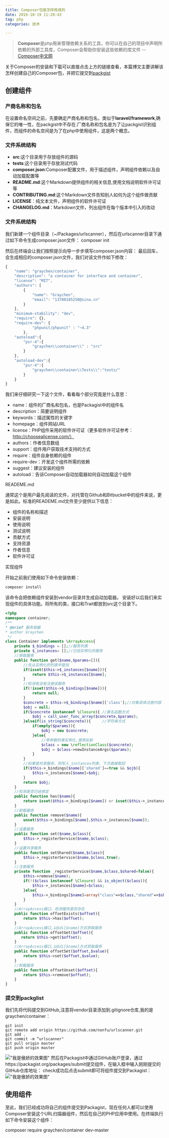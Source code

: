 ```yaml
---
title: Composer包是怎样炼成的
date: 2016-10-19 11:20:43
tag: php
categories: 技术

---
```


>**Composer**是php用来管理依赖关系的工具，你可以在自己的项目中声明所依赖的外部工具库，Composer会帮助你安装这些依赖的库文件 --[Composer中文网](http://www.phpcomposer.com/)

关于Composer的安装和下载可以直接点击上方的链接查看，本篇博文主要讲解该怎样创建自己的Composer包，并把它提交到[packgist](https://packagist.org/)

## 创建组件
### 产商名称和包名
在设置命名空间之前，先要确定产商名称和包名，类似于**laravel/framework**,确保它的唯一性，在packgist中不存在.厂商名称和包名是为了让packgist识别组件，而组件的命名空间是为了在php中使用组件，这是两个概念。
### 文件系统结构
- **src**:这个目录用于存放组件的源码   
- **tests**:这个目录用于存放测试代码   
- **composer.json**:Composer配置文件，用于描述组件，声明组件依赖以及自动加载配置等   
- **README.md**:这个Markdown提供组件的相关信息,使用文档说明软件许可证等   
- **CONTRIBUTING.md**:这个Markdown文件告知别人如何为这个组件做贡献  
- **LICENSE**：纯文本文件，声明组件的软件许可证
- **CHANGELOG.md**：Markdown文件，列出组件在每个版本中引入的改动

### 文件系统结构
我们新建一个组件目录（~/Packages/urlscanner），然后在urlscanner目录下通过如下命令生成composer.json文件：
composer init

<!--more-->
然后在终端会让我们按照提示向导一步步填写composer.json内容：
最后回车，会生成相应的composer.json文件，我们对该文件作如下修改：
``` javascript
{
    "name": "graychen/container",
    "description": "a container for interface and container",
    "license": "MIT",
    "authors": [
        {
            "name": "Graychen",
            "email": "13780185250@sina.cn"
        }
    ],
    "minimum-stability": "dev",
    "require": {},
    "require-dev": {
            "phpunit/phpunit" : "~4.3" 
        },
    "autoload":{
        "psr-4":{
            "graychen\\container\\" : "src"
        }
    },
    "autoload-dev":{
        "psr-4":{
            "graychen\\container\\Tests\\":"tests/"
        }
    }
}

```
我们来仔细研究一下这个文件，看看每个部分究竟是什么意思：

- name：组件的厂商名和包名，也是Packagist中的组件名
- description：简要说明组件
- keywords：描述属性的关键字
- homepage：组件网站URL
- license：PHP组件采用的软件许可证（更多软件许可证参考：http://choosealicense.com/）
- authors：作者信息数组
- support：组件用户获取技术支持的方式
- require：组件自身依赖的组件
- require-dev：开发这个组件所需的依赖
- suggest：建议安装的组件
- autoload：告诉Composer自动加载器如何自动加载这个组件

READEME.md

通常这个是用户最先阅读的文件，对托管在Github和Bitbucket中的组件来说，更是如此。标准的READEME.md文件至少提供以下信息：
- 组件的名称和描述
- 安装说明
- 使用说明
- 测试说明
- 贡献方式
- 支持资源
- 作者信息
- 软件许可证

实现组件

开始之前我们使用如下命令安装依赖：
``` php
composer install
```
该命令会把依赖组件安装到vendor目录并生成自动加载器。
安装好以后我们来实现组件的具体功能。将所有的类，接口和Trait都放到src这个目录下。
``` php
<?php
namespace container;
/**
* @brief 服务容器
* author Graychen
 */
class Container implements \ArrayAccess{
    private $_bindings = [];//服务列表
    private $_instances= [];//已经实例化的服务
    //获取服务
    public function get($name,$params=[]){
        //先从实例化的列表中查找
        if(isset($this->$_instances[$name])){
            return $this->$_instances[$name]; 
        }
        //检测有没有注册该服务
        if(!isset($this->$_bindings[$name])){
            return null;
        }
        $concrete = $this->$_bindings[$name]['class'];//对象具体注册内容
        $obj = null;
        if($concrete instanceof \Closure){ //匿名函数方式
            $obj = call_user_func_array($concrete,$params);
        }elseif(is_string($concrete)){     //字符串方式
            if(empty($params)){
                $obj = new $concrete;
            }else{
                //带参数的类实例化,使用反射
                $class = new \reflectionClass($concrete);
                $obj = $class->newInstanceArgs($params);
            }
        }
        //如果是共享服务，则写入_instances列表，下次直接取回
        if($this->_bindings[$name]['shared']==true && $ojb){
            $this->_instances[$name]=$obj;
        }
        return $obj;
    } 
    //检测是否已经绑定
    public function has($name){
        return isset($this->_bindings[$name]) or isset($this->_instances[$name]);
    }
    //卸载服务
    public function remove($name){
        unset($this->_bindings[$name],$this->_instances[$name]);
    }
    //设置服务
    public function set($name,$class){
        $this->_registerService($name,$class);
    }
    //设置共享服务
    public function setShared($name,$class){
        $this->_registerService($name,$class,true);
    }
    //注册服务
    private function _registerService($name,$class,$shared=false){
        $this->remove($name);
        if(!($class instanceof \Closure) && is_object($class)){
            $this->_instances[$name]=$class;
        }else{
            $this->_bindings[$name]=array("class"=>$class,"shared"=>$shared); 
        }
    }
    //ArrayAccess接口，检测服务是否存在
    public function offsetExists($offset){
        return $this->has($offset);
    }
    //ArrayAccess接口,以$di[$name]方式获取服务
    public function offsetGet($offset){
       return $this->get($offset); 
    }
    //ArrayAccess接口,以$di[$name]方式获取服务
    public function offsetSet($offset,$value){
        return $this->set($offset,$value);
    }
    //卸载服务
    public function offsetUnset($offset){
        return $this->remove($offset);
    }
} 
```
### 提交到packglist
我们先将代码提交到GitHub,注意将vendor目录添加到.gitignore仓库,我的是graychen/container：
``` git
git init
git remote add origin https://github.com/nonfu/urlscanner.git
git add .
git commit -m “urlscanner"
git pull origin master
git push origin master
```
 !["我是傲娇的效果图"](/assets/blogImg/Graychen-Container.gif)
 然后在Packagist中通过GitHub账户登录，通过https://packagist.org/packages/submit提交组件，在输入框中输入刚刚提交的GitHub仓库地址：
 check成功后点击submit即可将组件提交到Packagist：
 !["我是傲娇的效果图"](/assets/blogImg/Packagist.gif)
## 使用组件
 至此，我们已经成功将自己的组件提交到Packagist，现在任何人都可以使用Composer安装这个URL扫描器组件，然后在自己的PHP应用中使用。在终端执行如下命令安装这个组件：

 composer require graychen/container dev-master

